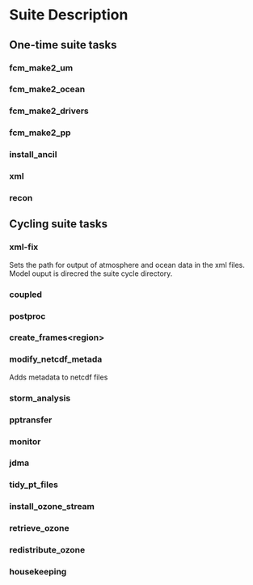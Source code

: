 # Suite Description
## One-time suite tasks
### fcm_make2_um
### fcm_make2_ocean
### fcm_make2_drivers
### fcm_make2_pp
### install_ancil
### xml
### recon
## Cycling suite tasks
### xml-fix
Sets the path for output of atmosphere and ocean data in the xml files. Model ouput is direcred the suite cycle directory. 
### coupled
### postproc
### create_frames\<region\>
### modify_netcdf_metada
Adds metadata to netcdf files 
### storm_analysis
### pptransfer
### monitor
### jdma
### tidy_pt_files
### install_ozone_stream
### retrieve_ozone
### redistribute_ozone
### housekeeping
